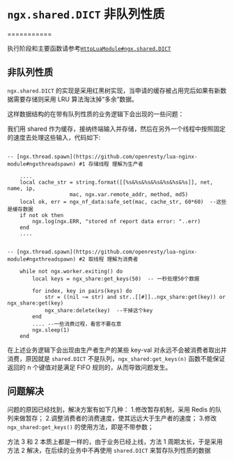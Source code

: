 # `ngx.shared.DICT` 非队列性质
===========

执行阶段和主要函数请参考[`HttpLuaModule#ngx.shared.DICT`](https://github.com/openresty/lua-nginx-module#ngxshareddict)

非队列性质
------------
`ngx.shared.DICT` 的实现是采用红黑树实现，当申请的缓存被占用完后如果有新数据需要存储则采用 LRU 算法淘汰掉“多余”数据。


这样数据结构的在带有队列性质的业务逻辑下会出现的一些问题：

我们用 shared 作为缓存，接纳终端输入并存储，然后在另外一个线程中按照固定的速度去处理这些输入，代码如下:

```

-- [ngx.thread.spawn](https://github.com/openresty/lua-nginx-module#ngxthreadspawn) #1 存储线程 理解为生产者

	....
	local cache_str = string.format([[%s&%s&%s&%s&%s&%s&%s]], net, name, ip,
                    mac, ngx.var.remote_addr, method, md5)
	local ok, err = ngx_nf_data:safe_set(mac, cache_str, 60*60)  --这些是缓存数据
	if not ok then
		ngx.log(ngx.ERR, "stored nf report data error: "..err)
	end
	....


-- [ngx.thread.spawn](https://github.com/openresty/lua-nginx-module#ngxthreadspawn) #2 取线程 理解为消费者

	while not ngx.worker.exiting() do
		local keys = ngx_share:get_keys(50)  -- 一秒处理50个数据

		for index, key in pairs(keys) do
			str = ((nil ~= str) and str..[[#]]..ngx_share:get(key)) or ngx_share:get(key)
			ngx_share:delete(key)  --干掉这个key
		end
		.... --一些消费过程，看官不要在意
		ngx.sleep(1)
	end

```

在上述业务逻辑下会出现由生产者生产的某些 key-val 对永远不会被消费者取出并消费，原因就是 `shared.DICT` 不是队列，`ngx_shared:get_keys(n)` 函数不能保证返回的 n 个键值对是满足 FIFO 规则的，从而导致问题发生。

问题解决
------------
问题的原因已经找到，解决方案有如下几种：
1.修改暂存机制，采用 Redis 的队列来做暂存；
2.调整消费者的消费速度，使其远远大于生产者的速度；
3.修改 `ngx_shared:get_keys()` 的使用方法，即是不带参数；

方法 3 和 2 本质上都是一样的，由于业务已经上线，方法 1 周期太长，于是采用方法 2 解决，在后续的业务中不再使用 `shared.DICT` 来暂存队列性质的数据
